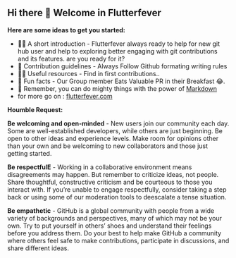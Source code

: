 ## Hi there 👋 Welcome in Flutterfever

**Here are some ideas to get you started:**

- 🙋‍♀️ A short introduction - Flutterfever always ready to help for new git hub user and help to exploring better engaging with git contributions and its features. are you ready for it?
- 🌈 Contribution guidelines - Always Follow Github formating writing rules
- 👩‍💻 Useful resources - Find in  first contributions..
- 🍿 Fun facts - Our Group member Eats Valuable PR in their Breakfast 😂.
- 🧙 Remember, you can do mighty things with the power of [Markdown](https://docs.github.com/github/writing-on-github/getting-started-with-writing-and-formatting-on-github/basic-writing-and-formatting-syntax)
-  for more go on : [flutterfever.com](https://flutterfever.com)

**Houmble Request:**

**Be welcoming and open-minded** - New users join our community each day. Some are well-established developers, while others are just beginning. Be open to other ideas and experience levels. Make room for opinions other than your own and be welcoming to new collaborators and those just getting started.

**Be respectfulE** - Working in a collaborative environment means disagreements may happen. But remember to criticize ideas, not people. Share thoughtful, constructive criticism and be courteous to those you interact with. If you’re unable to engage respectfully, consider taking a step back or using some of our moderation tools to deescalate a tense situation.

**Be empathetic** - GitHub is a global community with people from a wide variety of backgrounds and perspectives, many of which may not be your own. Try to put yourself in others’ shoes and understand their feelings before you address them. Do your best to help make GitHub a community where others feel safe to make contributions, participate in discussions, and share different ideas.
